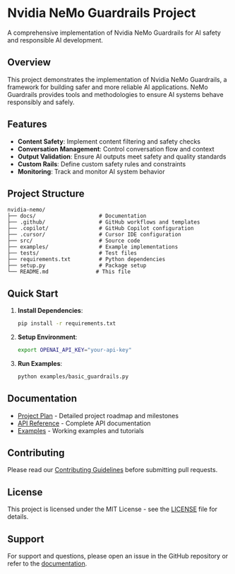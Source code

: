 # Nvidia NeMo Guardrails Project

A comprehensive implementation of Nvidia NeMo Guardrails for AI safety and responsible AI development.

## Overview

This project demonstrates the implementation of Nvidia NeMo Guardrails, a framework for building safer and more reliable AI applications. NeMo Guardrails provides tools and methodologies to ensure AI systems behave responsibly and safely.

## Features

- **Content Safety**: Implement content filtering and safety checks
- **Conversation Management**: Control conversation flow and context
- **Output Validation**: Ensure AI outputs meet safety and quality standards
- **Custom Rails**: Define custom safety rules and constraints
- **Monitoring**: Track and monitor AI system behavior

## Project Structure

```
nvidia-nemo/
├── docs/                    # Documentation
├── .github/                 # GitHub workflows and templates
├── .copilot/                # GitHub Copilot configuration
├── .cursor/                 # Cursor IDE configuration
├── src/                     # Source code
├── examples/                # Example implementations
├── tests/                   # Test files
├── requirements.txt         # Python dependencies
├── setup.py                 # Package setup
└── README.md               # This file
```

## Quick Start

1. **Install Dependencies**:
   ```bash
   pip install -r requirements.txt
   ```

2. **Setup Environment**:
   ```bash
   export OPENAI_API_KEY="your-api-key"
   ```

3. **Run Examples**:
   ```bash
   python examples/basic_guardrails.py
   ```

## Documentation

- [Project Plan](./docs/project-plan.md) - Detailed project roadmap and milestones
- [API Reference](./docs/api-reference.md) - Complete API documentation
- [Examples](./examples/) - Working examples and tutorials

## Contributing

Please read our [Contributing Guidelines](./docs/contributing.md) before submitting pull requests.

## License

This project is licensed under the MIT License - see the [LICENSE](LICENSE) file for details.

## Support

For support and questions, please open an issue in the GitHub repository or refer to the [documentation](./docs/). 